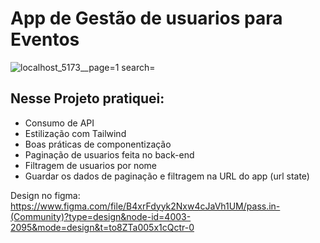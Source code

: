 # App de Gestão de usuarios para Eventos

![localhost_5173__page=1 search=](https://github.com/AnthonyH30/nlw-unite/assets/97698431/af24d5f6-7469-4025-b074-39bbc1c04234)

## Nesse Projeto pratiquei:
* Consumo de API
* Estilização com Tailwind
* Boas práticas de componentização
* Paginação de usuarios feita no back-end
* Filtragem de usuarios por nome
* Guardar os dados de paginação e filtragem na URL do app (url state)

Design no figma: https://www.figma.com/file/B4xrFdyyk2Nxw4cJaVh1UM/pass.in-(Community)?type=design&node-id=4003-2095&mode=design&t=to8ZTa005x1cQctr-0

